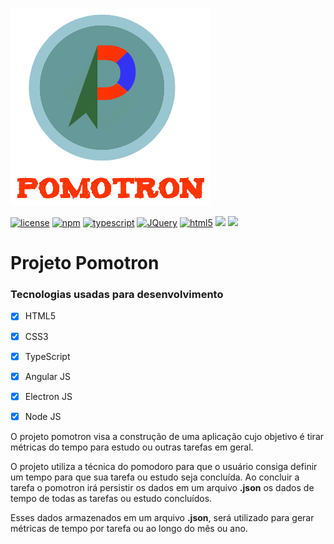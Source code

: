 ![Pomotron](logo/Logo.png)

[![license](https://img.shields.io/github/license/mashape/apistatus.svg)]() [![npm](https://img.shields.io/badge/npm-3.10.10-green.svg)]() [![typescript](https://img.shields.io/badge/typescript-2.1.5-blue.svg)]() [![JQuery](https://img.shields.io/badge/AngularJS-1.5-red.svg)]() [![html5](https://img.shields.io/badge/html-5-orange.svg)]() [![](https://img.shields.io/badge/css-3-blue.svg)]() [![](https://img.shields.io/badge/electron-1.4.14-brightgreen.svg)]()

# Projeto Pomotron

### Tecnologias usadas para desenvolvimento

 - [x] HTML5
 - [x] CSS3
 - [x] TypeScript
 - [x] Angular JS
 - [x] Electron JS
 - [x] Node JS


O projeto pomotron visa a construção de uma aplicação cujo objetivo é tirar métricas do tempo para estudo ou outras tarefas em geral.

O projeto utiliza a técnica do pomodoro para que o usuário consiga definir um tempo para que sua tarefa ou estudo seja concluída. Ao concluir a tarefa o pomotron irá persistir os dados em um arquivo **.json** os dados de tempo de todas as tarefas ou estudo concluídos.

Esses dados armazenados em um arquivo **.json**, será utilizado para gerar métricas de tempo por tarefa ou ao longo do mês ou ano.
